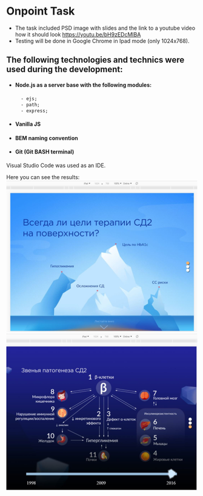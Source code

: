 # Onpoint Task

- The task included PSD image with slides and the link to a youtube video how it should look https://youtu.be/bH9zEDcMlBA
- Testing will be done in Google Chrome in Ipad mode (only 1024x768).


## The following technologies and technics were used during the development:

- ####  Node.js as a server base with the following modules:
        - ejs;
        - path;
        - express;


- #### Vanilla JS
- #### BEM naming convention
- #### Git (Git BASH terminal)

Visual Studio Code was used as an IDE.

Here you can see the results:
![Screenshot of the result](https://github.com/SergeyGermanov/onpointTask/blob/master/public/imgs/screenshots/slider-1.JPG?raw=true)
![Screenshot of the result](https://github.com/SergeyGermanov/onpointTask/blob/master/public/imgs/screenshots/slider-2.JPG?raw=true)
